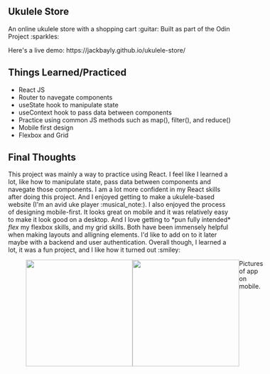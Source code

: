 <h2>Ukulele Store</h2>
<p>An online ukulele store with a shopping cart :guitar: Built as part of the Odin Project :sparkles:</p>
<p>Here's a live demo: https://jackbayly.github.io/ukulele-store/</p>
<h2>Things Learned/Practiced</h2>
<ul>
  <li>React JS</li>
  <li>Router to navegate components</li>
  <li>useState hook to manipulate state</li>
  <li>useContext hook to pass data between components</li>
  <li>Practice using common JS methods such as map(), filter(), and reduce()</li>
  <li>Mobile first design</li>
  <li>Flexbox and Grid</li>
</ul>
<h2>Final Thoughts</h2>
<p>This project was mainly a way to practice using React. I feel like I learned a lot, like how to manipulate state, pass data between components and navegate those components. I am a lot more confident in my React skills after doing this project. And I enjoyed getting to make a ukulele-based website (I'm an avid uke player :musical_note:). I also enjoyed the process of designing mobile-first. It looks great on mobile and it was relatively easy to make it look good on a desktop. And I love getting to *pun fully intended* <i>flex</i> my flexbox skills, and my grid skills. Both have been immensely helpful when making layouts and alligning elements. I'd like to add on to it later maybe with a backend and user authentication. Overall though, I learned a lot, it was a fun project, and I like how it turned out :smiley:  </p>
<figure style="display:flex;">
<img src="https://user-images.githubusercontent.com/27658766/215112071-0462b0c5-95fc-46ca-b98c-c88ede25a6c2.png" style="width: 15rem;"/>

<img src="https://user-images.githubusercontent.com/27658766/215112517-4eafb630-4543-4715-875b-91661df61b1d.png" style="width: 15rem;"/>
  <figcaption>Pictures of app on mobile.</figcaption>
  </figure>
